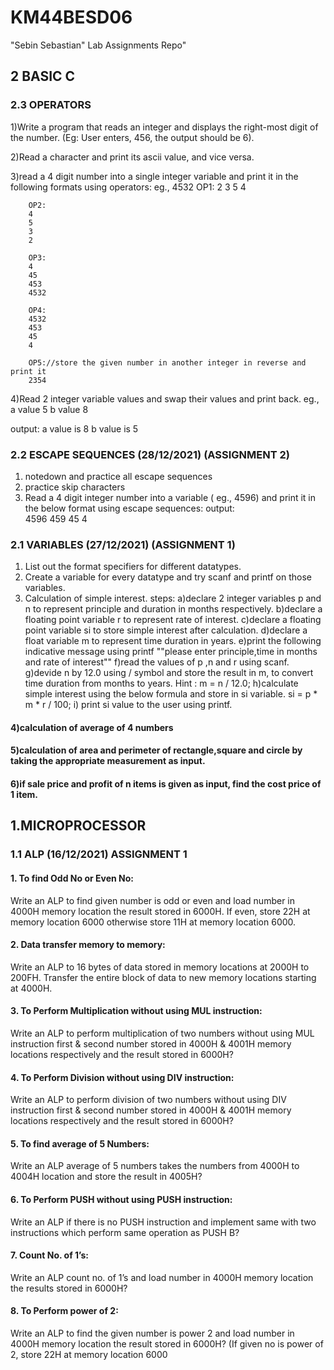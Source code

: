 # KM44BESD06

"Sebin Sebastian" Lab Assignments Repo"

## 2 BASIC C

### 2.3 OPERATORS

1)Write a program that reads an integer and displays the right-most digit of the number.
(Eg: User enters, 456, the output should be 6).

2)Read a character and print its ascii value, and vice versa.

3)read a 4 digit number into a single integer variable and print it in the following formats using operators:
eg., 4532
        OP1: 
        2
        3
        5
        4

        OP2:
        4
        5
        3
        2

        OP3:
        4
        45
        453
        4532

        OP4:
        4532
        453
        45
        4

        OP5://store the given number in another integer in reverse and print it
        2354 

4)Read 2 integer variable values and swap their values and print back.
eg., a value 5
b value 8

output: a value is 8 
b value is 5

### 2.2 ESCAPE SEQUENCES (28/12/2021) (ASSIGNMENT 2)

   1) notedown and practice all escape sequences
   2) practice skip characters
   3) Read a 4 digit integer number into a variable ( eg., 4596) and print it in the below format using escape sequences:
                output:  
                4596
                459
                45
                4


### 2.1 VARIABLES (27/12/2021) (ASSIGNMENT 1)

  1) List out the format specifiers for different datatypes.
  2) Create a variable for every datatype and try scanf and printf on those variables.
  3) Calculation of simple interest.
        steps: 
        a)declare 2 integer variables p and n to represent principle and duration in months respectively.
        b)declare a floating point variable r to represent rate of interest.
        c)declare a floating point variable si to store simple interest after calculation.
        d)declare a float variable m to represent time duration in years.
        e)print the following indicative message using printf
        ""please enter principle,time in months and rate of interest""
        f)read the values of p ,n and r using scanf.
        g)devide n by 12.0 using / symbol and store the result in m, to convert time duration from months to years.
        Hint : m = n / 12.0;
        h)calculate simple interest using the below formula and store in si variable.
        si = p * m * r / 100;
        i) print si value to the user using printf.

####  4)calculation of average of 4 numbers
####  5)calculation of area and perimeter of rectangle,square and circle by taking the appropriate measurement as input.
####  6)if sale price and profit of n items is given as input, find the cost price of 1 item.



## 1.MICROPROCESSOR 
### 1.1 ALP (16/12/2021) ASSIGNMENT 1
#### 1. To find Odd No or Even No:
Write an ALP to find given number is odd or even and load number in 4000H memory 
location the result stored in 6000H. If even, store 22H at memory location 6000 otherwise 
store 11H at memory location 6000.
#### 2. Data transfer memory to memory:
Write an ALP to 16 bytes of data stored in memory locations at 2000H to 200FH. Transfer 
the entire block of data to new memory locations starting at 4000H.
#### 3. To Perform Multiplication without using MUL instruction:
Write an ALP to perform multiplication of two numbers without using MUL instruction first 
& second number stored in 4000H & 4001H memory locations respectively and the result 
stored in 6000H?
#### 4. To Perform Division without using DIV instruction:
Write an ALP to perform division of two numbers without using DIV instruction first & 
second number stored in 4000H & 4001H memory locations respectively and the result 
stored in 6000H?
#### 5. To find average of 5 Numbers:
Write an ALP average of 5 numbers takes the numbers from 4000H to 4004H location and 
store the result in 4005H?
#### 6. To Perform PUSH without using PUSH instruction:
Write an ALP if there is no PUSH instruction and implement same with two instructions 
which perform same operation as PUSH B?
#### 7. Count No. of 1’s:
Write an ALP count no. of 1’s and load number in 4000H memory location the results stored 
in 6000H?
#### 8. To Perform power of 2:
Write an ALP to find the given number is power 2 and load number in 4000H memory 
location the result stored in 6000H? (If given no is power of 2, store 22H at memory location 
6000

